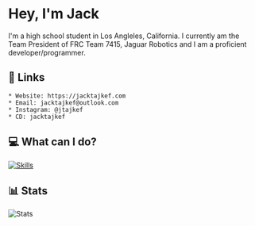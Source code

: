 # Hey, I'm Jack

I'm a high school student in Los Angleles, California. I currently am the Team President of FRC Team 7415, Jaguar Robotics and I am a proficient developer/programmer.

## 🔗 Links
```
* Website: https://jacktajkef.com
* Email: jacktajkef@outlook.com
* Instagram: @jtajkef
* CD: jacktajkef
```

## 💻 What can I do?
[![Skills](https://skillicons.dev/icons?i=java,nodejs,python,html,linux,express,git,nginx,vscode,cloudflare,discord)](https://github.com/jacktajkef/jacktajkef/blob/main/README.md#-skills)

## 📊 Stats
![Stats](https://github-readme-stats.vercel.app/api?username=jacktajkef&show_icons=true&theme=gotham)
